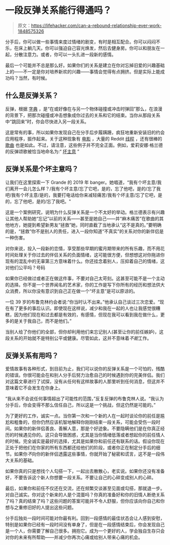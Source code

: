 # 一段反弹关系能行得通吗？

> 原文：<https://lifehacker.com/can-a-rebound-relationship-ever-work-1848575326>

分手后，你可以做一些事情来度过情绪的剧变，有时是相互配合。你可以闷闷不乐，在床上躺几天。你可以强迫自己容光焕发，然后去健身房。你可以和朋友在一起，分散注意力。或者，你可以一头扎进一段新的感情。



最后一个可能并不总是那么好。如果你们的关系是建立在你对忘掉旧爱的兴趣基础上的——不一定是你对培养新欢的兴趣——事情会觉得有点拥挤。但是实际上能成功吗？当然，有时候。

## **什么是反弹关系？**

反弹，根据 [字典](https://www.merriam-webster.com/dictionary/rebound) ，是“在或好像在与另一个物体碰撞或冲击时弹回”那么，在浪漫的背景下，把那次碰撞或冲击想象成你过去的关系和它的结束。当你从那段关系中“跳回来”时，你会尽快进入另一段关系。

这是常有的事，所以如果你发现自己在分手后步履蹒跚，疯狂地重新安装旧的约会应用程序，振作起来。关于这种现象有 [电影](https://www.imdb.com/title/tt1205535/) ，大量的 Reddit [线程](https://www.reddit.com/r/relationships/comments/pjp6c3/people_who_have_had_a_rebound_how_did_it_turn_out/) ，还有很棒的 [歌曲](https://open.spotify.com/track/6Qs4SXO9dwPj5GKvVOv8Ki?si=3b2e8cd6d1d9481c) 也是如此。不过，请注意，这些例子并不完全正面。例如，爱莉安娜·格兰德的反弹颂歌被恰当地命名为:“ [坏主意](https://open.spotify.com/track/5Il6Oe7lr5XM7A0cWbVQtr?si=bd6c3c40a7dd47bc) ”

## 反弹关系是个坏主意吗？

让我们在这里探索一下 Grande 的 2019 年 banger。她唱道，“我有个坏主意/我们离开一会儿怎么样？/我有个坏主意/忘了它吧，是的，忘了他吧，是的/忘了我吧/我有个坏主意/是的，我要打电话给你来减轻痛苦/我有个坏主意/忘了它吧，是的，忘了他吧，是的/忘了我吧。"

这是一个案例研究，说明为什么反弹关系是一个不太好的举动。格兰德表示有兴趣让其他人帮助她“忘记”以前的关系——甚至是她自己——并“麻木痛苦”在歌曲的其他地方，她提到希望新男友“拯救”她，同时直截了当地承认“这不是真的。”要明确的是，“拯救”你不是别人的责任，进入一段你知道“不真实”的关系对你的新伴侣是一种伤害。

对你来说，投入一段新的恋情，享受那些早期的蜜月期带来的所有乐趣，而不用花时间处理关于你过去的伴侣关系的负面情绪，这可能很方便，但想想这对你拖进你现有的混乱中的无辜第三方意味着什么。你还挂念着别人，压抑着自己的情绪，这对他们公平吗？号码

如果你已经做过或者正在做这件事，不要对自己太苛刻。这甚至可能不是一个主动的选择。你不是一个世界闻名的艺术家，你的工作是写下你所有的经历和想法供大众消费，所以你没有意识到自己正在做一个“坏主意”是可以原谅的。

一位 39 岁的布鲁克林约会者说:“你当时认不出来。”他承认自己谈过三次恋爱。“现在有了更多的事后认识。即使现在这样说，减少和我在一起的人也让我感觉很糟糕，因为他们现在和过去都是有效的，有感情，但现在我可以看到我在做什么，更多的是关于我自己，而不是他们。”

当别人给了你他们的全部，但你却利用他们来忘记别人(甚至让你的前任嫉妒)，这段关系的开始就不是特别公平或健康。尽管如此，这并不意味着*不能*工作。

## 反弹关系有用吗？

爱情故事有各种形式，到目前为止，我们可以说你的反弹关系是一个可怕的，残酷的错误。你很可能会在和别人分手后努力治愈自己的时候遇到你的完美伴侣。我们对这篇文章进行了试探，没有从任何有这样故事的人那里听到任何消息，但这并不意味着它不会发生在你身上。

“我从来不会说任何事情超出了可能性的范围，”反复反弹的布鲁克林人说。“我认为分手后，你会变得不那么信任自己，所以这是一个挑战，但这仍然是可能的。”

为了更好的工作，诚实一点。当你第一次和一个新的人在一起时谈论你的前任是尴尬和粗鲁的，但你仍然应该机智地解释你刚刚结束一段关系，可能会受伤一段时间。如果你的新伴侣善良、善解人意，那是个好迹象。不要隐瞒他们是在你真正经历的时候遇见你的。这只会导致困惑，尤其是当你情绪低落或者想起你的前任情人的时候。完全诚实是最好的选择，尤其是如果你和前任还有联系的话。假设你现在正处于把他们在你家的所有东西都还给他们的阶段，或者你正在制定分手后的细节。如果你*不*向你的新伴侣透露这些事情，你就开始了秘密和谎言，这不是一段伟大关系的基础。

如果你真的只是想找个人勾搭一下，一起出去散散心，老实说。如果你还没有准备好，不要告诉这个新人你想要一段关系。不要让自己的心碎变成别人的心碎。

最后，如果你和前任不仅还在交流，还在频繁交谈甚至见面或勾搭，那就退一步。对自己诚实。你对这个新来的人是个混蛋吗？你真的准备好和你的旧情人断绝关系了吗？真的结束了吗？这些问题的答案可能并不令人舒服，但你应该向你自己和你想与之重修旧好的人提出这些问题。

分手后独处一段时间可能对你最有利。回到一段感情的最佳状态会让人感到安慰，特别是如果你已经有一段时间没有单身了，但是在一段感情结束后，你会发现自己是一个人，你需要了解自己很多。拥抱它。成为一个更好的人，学会独自生存只会对你的未来有所帮助——并减少你再次心痛或给别人带来心痛的机会。